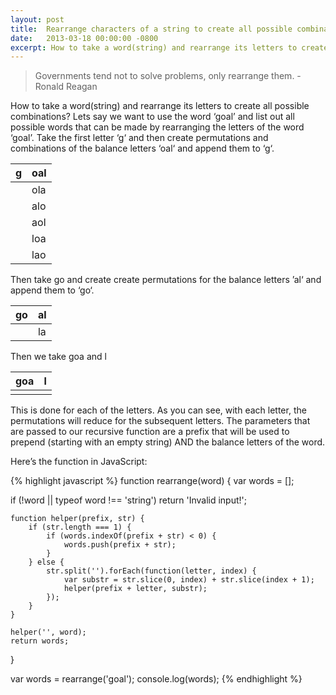 ```yaml
---
layout: post
title:  Rearrange characters of a string to create all possible combinations
date:   2013-03-18 00:00:00 -0800
excerpt: How to take a word(string) and rearrange its letters to create all possible combinations? Lets say we want to use the word ‘goal’ and list out all possible words that can be made by rearranging the letters of the word ‘goal’.
---
```

> Governments tend not to solve problems, only rearrange them. - Ronald Reagan

How to take a word(string) and rearrange its letters to create all possible combinations? Lets say we want to use the word ‘goal’ and list out all possible words that can be made by rearranging the letters of the word ‘goal’. Take the first letter ‘g‘ and then create permutations and combinations of the balance letters ‘oal‘ and append them to ‘g‘.

| g | oal |
|---|-----|
|   | ola |
|   | alo |
|   | aol |
|   | loa |
|   | lao |

Then take go and create create permutations for the balance letters ’al‘ and append them to ‘go‘.

| go | al |
|----|----|
|    | la |

Then we take goa and l

| goa | l |
|-----|---|
|     |   |

This is done for each of the letters. As you can see, with each letter, the permutations will reduce for the subsequent letters. The parameters that are passed to our recursive function are a prefix that will be used to prepend (starting with an empty string) AND the balance letters of the word.

Here’s the function in JavaScript:

{% highlight javascript %}
function rearrange(word) {
	var words = [];
  
  if (!word || typeof word !== 'string')
  	return 'Invalid input!';

	function helper(prefix, str) {
		if (str.length === 1) {
			if (words.indexOf(prefix + str) < 0) {
				words.push(prefix + str);
			}
		} else {
			str.split('').forEach(function(letter, index) {
				var substr = str.slice(0, index) + str.slice(index + 1);
				helper(prefix + letter, substr);
			});
		}
	}

	helper('', word);
	return words;
}

var words = rearrange('goal');
console.log(words);
{% endhighlight %}